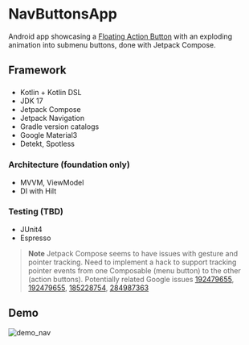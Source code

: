 # NavButtonsApp

Android app showcasing a [Floating Action Button](https://m2.material.io/components/buttons-floating-action-button) with an exploding animation into submenu buttons, done with Jetpack Compose.

## Framework
### 
- Kotlin + Kotlin DSL
- JDK 17
- Jetpack Compose
- Jetpack Navigation
- Gradle version catalogs
- Google Material3
- Detekt, Spotless

### Architecture (foundation only)
- MVVM, ViewModel
- DI with Hilt

### Testing (TBD)
- JUnit4
- Espresso

> **Note** 
> Jetpack Compose seems to have issues with gesture and pointer tracking. Need to implement a hack to support tracking pointer events from one Composable (menu button) to the other (action buttons). Potentially related Google issues [192479655](https://issuetracker.google.com/issues/192479655), [192479655](https://issuetracker.google.com/issues/192479655), [185228754](https://issuetracker.google.com/issues/185228754), [284987363](https://issuetracker.google.com/issues/284987363)

## Demo
![demo_nav](https://github.com/eveey/NavButtons/assets/33784277/330902da-2a2f-4dbf-a4e3-b00b675d38b8)
